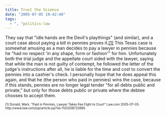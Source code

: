 ```yaml
---
title: Trust the Science
date: "2005-07-05 19:42:40"
tags:
  - ", "politics-law
---
```

<p>They say that "idle hands are the Devil's playthings" (and similar), and a court case about paying a bill in pennies proves it.<a href="http://www.law.com/jsp/article.jsp?id=1120208723965">[1]</a> This Texas case is somewhat amusing as a man decides to pay a lawyer in pennies because he "had no respect 'in any shape, form or fashion'" for him.  Unfortunately both the trial judge and the appellate court sided with the lawyer, saying that while the man is not guilty of contempt, he followed the letter of the judge's instructions after all, he is liable for the time and cost to convert the pennies into a cashier's check.  I personally hope that he does appeal this again, and that he (the person who paid in pennies) wins the case, because if this stands, pennies are no longer legal tender "for all debts public and private," but only for those debts public or private where the debtee chooses to accept them.</p>  <font size="-2"> [1] Donald, Mark.  "Paid in Pennies, Lawyer Takes Fee Fight to Court" Law.com 2005-07-05. http://www.law.com/jsp/article.jsp?id=1120208723965 </font>

